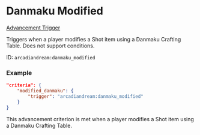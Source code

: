# Danmaku Modified

[Advancement Trigger](../advancement_triggers.md)

Triggers when a player modifies a Shot item using a Danmaku Crafting Table. Does not support conditions.

ID: `arcadiandream:danmaku_modified`

### Example

```json
"criteria": {
    "modified_danmaku": {
        "trigger": "arcadiandream:danmaku_modified"
    }
}
```

This advancement criterion is met when a player modifies a Shot item using a Danmaku Crafting Table.